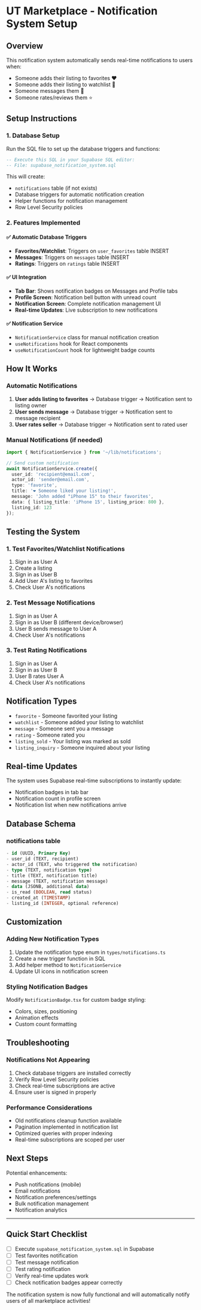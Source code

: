 # UT Marketplace - Notification System Setup

## Overview
This notification system automatically sends real-time notifications to users when:
- Someone adds their listing to favorites ❤️
- Someone adds their listing to watchlist 👀
- Someone messages them 💬
- Someone rates/reviews them ⭐

## Setup Instructions

### 1. Database Setup
Run the SQL file to set up the database triggers and functions:

```sql
-- Execute this SQL in your Supabase SQL editor:
-- File: supabase_notification_system.sql
```

This will create:
- `notifications` table (if not exists)
- Database triggers for automatic notification creation
- Helper functions for notification management
- Row Level Security policies

### 2. Features Implemented

#### ✅ Automatic Database Triggers
- **Favorites/Watchlist**: Triggers on `user_favorites` table INSERT
- **Messages**: Triggers on `messages` table INSERT  
- **Ratings**: Triggers on `ratings` table INSERT

#### ✅ UI Integration
- **Tab Bar**: Shows notification badges on Messages and Profile tabs
- **Profile Screen**: Notification bell button with unread count
- **Notification Screen**: Complete notification management UI
- **Real-time Updates**: Live subscription to new notifications

#### ✅ Notification Service
- `NotificationService` class for manual notification creation
- `useNotifications` hook for React components
- `useNotificationCount` hook for lightweight badge counts

## How It Works

### Automatic Notifications

1. **User adds listing to favorites** → Database trigger → Notification sent to listing owner
2. **User sends message** → Database trigger → Notification sent to message recipient  
3. **User rates seller** → Database trigger → Notification sent to rated user

### Manual Notifications (if needed)

```typescript
import { NotificationService } from '~/lib/notifications';

// Send custom notification
await NotificationService.create({
  user_id: 'recipient@email.com',
  actor_id: 'sender@email.com',
  type: 'favorite',
  title: '❤️ Someone liked your listing!',
  message: 'John added "iPhone 15" to their favorites',
  data: { listing_title: 'iPhone 15', listing_price: 800 },
  listing_id: 123
});
```

## Testing the System

### 1. Test Favorites/Watchlist Notifications
1. Sign in as User A
2. Create a listing  
3. Sign in as User B
4. Add User A's listing to favorites
5. Check User A's notifications

### 2. Test Message Notifications
1. Sign in as User A
2. Sign in as User B (different device/browser)
3. User B sends message to User A
4. Check User A's notifications

### 3. Test Rating Notifications
1. Sign in as User A
2. Sign in as User B
3. User B rates User A
4. Check User A's notifications

## Notification Types

- `favorite` - Someone favorited your listing
- `watchlist` - Someone added your listing to watchlist  
- `message` - Someone sent you a message
- `rating` - Someone rated you
- `listing_sold` - Your listing was marked as sold
- `listing_inquiry` - Someone inquired about your listing

## Real-time Updates

The system uses Supabase real-time subscriptions to instantly update:
- Notification badges in tab bar
- Notification count in profile screen
- Notification list when new notifications arrive

## Database Schema

### notifications table
```sql
- id (UUID, Primary Key)
- user_id (TEXT, recipient)
- actor_id (TEXT, who triggered the notification)  
- type (TEXT, notification type)
- title (TEXT, notification title)
- message (TEXT, notification message)
- data (JSONB, additional data)
- is_read (BOOLEAN, read status)
- created_at (TIMESTAMP)
- listing_id (INTEGER, optional reference)
```

## Customization

### Adding New Notification Types

1. Update the notification type enum in `types/notifications.ts`
2. Create a new trigger function in SQL
3. Add helper method to `NotificationService`
4. Update UI icons in notification screen

### Styling Notification Badges

Modify `NotificationBadge.tsx` for custom badge styling:
- Colors, sizes, positioning
- Animation effects
- Custom count formatting

## Troubleshooting

### Notifications Not Appearing
1. Check database triggers are installed correctly
2. Verify Row Level Security policies
3. Check real-time subscriptions are active
4. Ensure user is signed in properly

### Performance Considerations
- Old notifications cleanup function available
- Pagination implemented in notification list
- Optimized queries with proper indexing
- Real-time subscriptions are scoped per user

## Next Steps

Potential enhancements:
- Push notifications (mobile)
- Email notifications  
- Notification preferences/settings
- Bulk notification management
- Notification analytics

---

## Quick Start Checklist

- [ ] Execute `supabase_notification_system.sql` in Supabase
- [ ] Test favorites notification
- [ ] Test message notification  
- [ ] Test rating notification
- [ ] Verify real-time updates work
- [ ] Check notification badges appear correctly

The notification system is now fully functional and will automatically notify users of all marketplace activities!